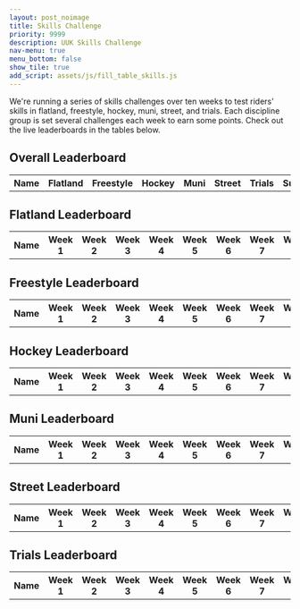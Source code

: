 ```yaml
---
layout: post_noimage
title: Skills Challenge
priority: 9999
description: UUK Skills Challenge
nav-menu: true
menu_bottom: false
show_tile: true
add_script: assets/js/fill_table_skills.js
---
```


We're running a series of skills challenges over ten weeks to test riders' skills in flatland, freestyle, hockey, muni, street, and trials. Each discipline group is set several challenges each week to earn some points. Check out the live leaderboards in the tables below.

<html>
	<h2>Overall Leaderboard</h2>
	<table id='overall-leaderboard' style="width:100%">
      <tr>
        <th>Name</th>
        <th>Flatland</th>
        <th>Freestyle</th>
        <th>Hockey</th>
        <th>Muni</th>
        <th>Street</th>
        <th>Trials</th>
		<th>Sum</th>
		<th>Rank</th>
      </tr>
    </table>
	<h2>Flatland Leaderboard</h2>
	<table id='flatland-leaderboard' style="width:100%">
      <tr>
        <th>Name</th>
		<th>Week 1</th>
		<th>Week 2</th>
		<th>Week 3</th>
		<th>Week 4</th>
		<th>Week 5</th>
		<th>Week 6</th>
		<th>Week 7</th>
		<th>Week 8</th>
		<th>Week 9</th>
		<th>Week 10</th>
		<th>Sum</th>
		<th>Rank</th>
      </tr>
    </table>
	<h2>Freestyle Leaderboard</h2>
	<table id='freestyle-leaderboard' style="width:100%">
      <tr>
        <th>Name</th>
		<th>Week 1</th>
		<th>Week 2</th>
		<th>Week 3</th>
		<th>Week 4</th>
		<th>Week 5</th>
		<th>Week 6</th>
		<th>Week 7</th>
		<th>Week 8</th>
		<th>Week 9</th>
		<th>Week 10</th>
		<th>Sum</th>
		<th>Rank</th>
      </tr>
    </table>
    <h2>Hockey Leaderboard</h2>
	<table id='hockey-leaderboard' style="width:100%">
      <tr>
        <th>Name</th>
		<th>Week 1</th>
		<th>Week 2</th>
		<th>Week 3</th>
		<th>Week 4</th>
		<th>Week 5</th>
		<th>Week 6</th>
		<th>Week 7</th>
		<th>Week 8</th>
		<th>Week 9</th>
		<th>Week 10</th>
		<th>Sum</th>
		<th>Rank</th>
      </tr>
    </table>
    <h2>Muni Leaderboard</h2>
	<table id='muni-leaderboard' style="width:100%">
      <tr>
        <th>Name</th>
		<th>Week 1</th>
		<th>Week 2</th>
		<th>Week 3</th>
		<th>Week 4</th>
		<th>Week 5</th>
		<th>Week 6</th>
		<th>Week 7</th>
		<th>Week 8</th>
		<th>Week 9</th>
		<th>Week 10</th>
		<th>Sum</th>
		<th>Rank</th>
      </tr>
    </table>
    <h2>Street Leaderboard</h2>
	<table id='street-leaderboard' style="width:100%">
      <tr>
        <th>Name</th>
		<th>Week 1</th>
		<th>Week 2</th>
		<th>Week 3</th>
		<th>Week 4</th>
		<th>Week 5</th>
		<th>Week 6</th>
		<th>Week 7</th>
		<th>Week 8</th>
		<th>Week 9</th>
		<th>Week 10</th>
		<th>Sum</th>
		<th>Rank</th>
      </tr>
    </table>
    <h2>Trials Leaderboard</h2>
	<table id='trials-leaderboard' style="width:100%">
      <tr>
        <th>Name</th>
		<th>Week 1</th>
		<th>Week 2</th>
		<th>Week 3</th>
		<th>Week 4</th>
		<th>Week 5</th>
		<th>Week 6</th>
		<th>Week 7</th>
		<th>Week 8</th>
		<th>Week 9</th>
		<th>Week 10</th>
		<th>Sum</th>
		<th>Rank</th>
      </tr>
    </table>
</html>
